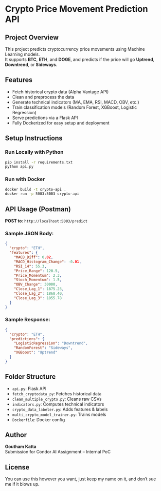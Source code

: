 # Crypto Price Movement Prediction API

## Project Overview
This project predicts cryptocurrency price movements using Machine Learning models.  
It supports **BTC**, **ETH**, and **DOGE**, and predicts if the price will go **Uptrend**, **Downtrend**, or **Sideways**.

## Features
- Fetch historical crypto data (Alpha Vantage API)
- Clean and preprocess the data
- Generate technical indicators (MA, EMA, RSI, MACD, OBV, etc.)
- Train classification models (Random Forest, XGBoost, Logistic Regression)
- Serve predictions via a Flask API
- Fully Dockerized for easy setup and deployment

## Setup Instructions

### Run Locally with Python
```bash
pip install -r requirements.txt
python api.py
```

### Run with Docker
```bash
docker build -t crypto-api .
docker run -p 5003:5003 crypto-api
```

## API Usage (Postman)
**POST to**: `http://localhost:5003/predict`

### Sample JSON Body:
```json
{
  "crypto": "ETH",
  "features": {
    "MACD_Diff": 0.02,
    "MACD_Histogram_Change": -0.01,
    "RSI_14": 55.3,
    "Price_Range": 120.5,
    "Price_Momentum": 2.3,
    "Stoch_Momentum": 1.5,
    "OBV_Change": 30000,
    "Close_Lag_1": 1875.23,
    "Close_Lag_2": 1868.40,
    "Close_Lag_3": 1855.78
  }
}
```

### Sample Response:
```json
{
  "crypto": "ETH",
  "predictions": {
    "LogisticRegression": "Downtrend",
    "RandomForest": "Sideways",
    "XGBoost": "Uptrend"
  }
}
```

## Folder Structure
- `api.py`: Flask API
- `fetch_cryptodata_py`: Fetches historical data
- `clean_multiple_crypto.py`: Cleans raw CSVs
- `indicators.py`: Computes technical indicators
- `crypto_data_labeler.py`: Adds features & labels
- `multi_crypto_model_trainer.py`: Trains models
- `Dockerfile`: Docker config

## Author
**Goutham Katta**  
Submission for Condor AI Assignment – Internal PoC

## License
You can use this however you want, just keep my name on it, and don’t sue me if it blows up. 
